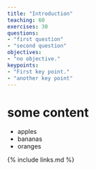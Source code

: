 ```yaml
---
title: "Introduction"
teaching: 60
exercises: 30
questions:
- "first question"
- "second question"
objectives:
- "no objective."
keypoints:
- "First key point."
- "another key point"
---
```


# some content
+ apples
+ bananas
+ oranges


{% include links.md %}
